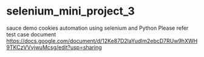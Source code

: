 # selenium_mini_project_3
sauce demo cookies automation using selenium and Python
 Please refer test case document
 https://docs.google.com/document/d/12Ke87D2laYudlm2ebcD7RUw9hXWH9TKCzVVvjwuMcsg/edit?usp=sharing
